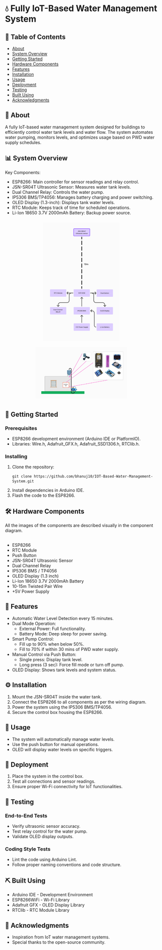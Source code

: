 <h1>💧 Fully IoT-Based Water Management System</h1>

<h2>📝 Table of Contents</h2>
<ul>
  <li><a href="#about">About</a></li>
  <li><a href="#system-overview">System Overview</a></li>
  <li><a href="#getting-started">Getting Started</a></li>
  <li><a href="#hardware-components">Hardware Components</a></li>
  <li><a href="#features">Features</a></li>
  <li><a href="#installation">Installation</a></li>
  <li><a href="#usage">Usage</a></li>
  <li><a href="#deployment">Deployment</a></li>
  <li><a href="#testing">Testing</a></li>
  <li><a href="#built-using">Built Using</a></li>
  <li><a href="#acknowledgments">Acknowledgments</a></li>
</ul>

<h2 id="about">🧐 About</h2>
<p>A fully IoT-based water management system designed for buildings to efficiently control water tank levels and water flow. The system automates water pumping, monitors levels, and optimizes usage based on PWD water supply schedules.</p>

<h2 id="system-overview">📊 System Overview</h2>
<p>Key Components:</p>
<ul>
  <li>ESP8266: Main controller for sensor readings and relay control.</li>
  <li>JSN-SR04T Ultrasonic Sensor: Measures water tank levels.</li>
  <li>Dual Channel Relay: Controls the water pump.</li>
  <li>IP5306 BMS/TP4056: Manages battery charging and power switching.</li>
  <li>OLED Display (1.3-inch): Displays tank water levels.</li>
  <li>RTC Module: Keeps track of time for scheduled operations.</li>
  <li>Li-Ion 18650 3.7V 2000mAh Battery: Backup power source.</li>
</ul>

<div style="display: flex; flex-wrap: wrap; justify-content: center;">
    <img src="architectural_flow_diagram.png" alt="Architectural Flow Diagram" style="max-width: 50%; max-height: 5%; height: auto; margin: 10px; object-fit: contain;">
    <img src="component_placement_diagram.png" alt="Component Placement Diagram" style="max-width: 60%; max-height: 50vh; height: auto; margin: 10px; object-fit: contain;">
</div>


<h2 id="getting-started">🏁 Getting Started</h2>
<h3>Prerequisites</h3>
<ul>
  <li>ESP8266 development environment (Arduino IDE or PlatformIO).</li>
  <li>Libraries: Wire.h, Adafruit_GFX.h, Adafruit_SSD1306.h, RTClib.h.</li>
</ul>
<h3>Installing</h3>
<ol>
  <li>Clone the repository:
    <pre><code>git clone https://github.com/bhanuj10/IOT-Based-Water-Management-System.git</code></pre>
  </li>
  <li>Install dependencies in Arduino IDE.</li>
  <li>Flash the code to the ESP8266.</li>
</ol>

<h2 id="hardware-components">🛠️ Hardware Components</h2>
All the images of the components are described visually in the component diagram.<br><br>
<ul>
  <li>ESP8266</li>
  <li>RTC Module</li>
  <li>Push Button</li>
  <li>JSN-SR04T Ultrasonic Sensor</li>
  <li>Dual Channel Relay</li>
  <li>IP5306 BMS / TP4056</li>
  <li>OLED Display (1.3 inch)</li>
  <li>Li-Ion 18650 3.7V 2000mAh Battery</li>
  <li>10-15m Twisted Pair Wire</li>
  <li>+5V Power Supply</li>

</ul>

<h2 id="features">🚀 Features</h2>
<ul>
  <li>Automatic Water Level Detection every 15 minutes.</li>
  <li>Dual Mode Operation:
    <ul>
      <li>External Power: Full functionality.</li>
      <li>Battery Mode: Deep sleep for power saving.</li>
    </ul>
  </li>
  <li>Smart Pump Control:
    <ul>
      <li>Fill up to 90% when below 50%.</li>
      <li>Fill to 70% if within 30 mins of PWD water supply.</li>
    </ul>
  </li>
  <li>Manual Control via Push Button:
    <ul>
      <li>Single press: Display tank level.</li>
      <li>Long press (3 sec): Force fill mode or turn off pump.</li>
    </ul>
  </li>
  <li>OLED Display: Shows tank levels and system status.</li>
</ul>

<h2 id="installation">⚙️ Installation</h2>
<ol>
  <li>Mount the JSN-SR04T inside the water tank.</li>
  <li>Connect the ESP8266 to all components as per the wiring diagram.</li>
  <li>Power the system using the IP5306 BMS/TP4056.</li>
  <li>Secure the control box housing the ESP8266.</li>
</ol>

<h2 id="usage">🎈 Usage</h2>
<ul>
  <li>The system will automatically manage water levels.</li>
  <li>Use the push button for manual operations.</li>
  <li>OLED will display water levels on specific triggers.</li>
</ul>

<h2 id="deployment">🚀 Deployment</h2>
<ol>
  <li>Place the system in the control box.</li>
  <li>Test all connections and sensor readings.</li>
  <li>Ensure proper Wi-Fi connectivity for IoT functionalities.</li>
</ol>

<h2 id="testing">🔧 Testing</h2>
<h3>End-to-End Tests</h3>
<ul>
  <li>Verify ultrasonic sensor accuracy.</li>
  <li>Test relay control for the water pump.</li>
  <li>Validate OLED display outputs.</li>
</ul>
<h3>Coding Style Tests</h3>
<ul>
  <li>Lint the code using Arduino Lint.</li>
  <li>Follow proper naming conventions and code structure.</li>
</ul>

<h2 id="built-using">⛏️ Built Using</h2>
<ul>
  <li>Arduino IDE - Development Environment</li>
  <li>ESP8266WiFi - Wi-Fi Library</li>
  <li>Adafruit GFX - OLED Display Library</li>
  <li>RTClib - RTC Module Library</li>
</ul>

<h2 id="acknowledgments">🎉 Acknowledgments</h2>
<ul>
  <li>Inspiration from IoT water management systems.</li>
  <li>Special thanks to the open-source community.</li>
</ul>